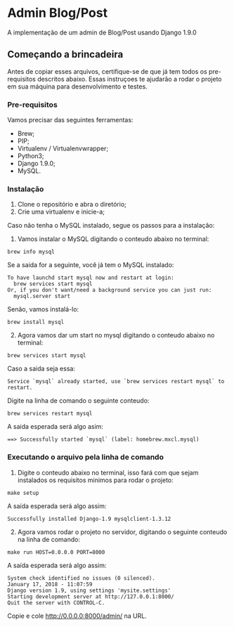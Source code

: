 # Admin Blog/Post

A implementação de um admin de Blog/Post usando Django 1.9.0


## Começando a brincadeira
 
Antes de copiar esses arquivos, certifique-se de que já tem todos os pre-requisitos descritos abaixo.
Essas instruçoes te ajudarão a rodar o projeto em sua máquina para desenvolvimento e testes.

### Pre-requisitos

Vamos precisar das seguintes ferramentas:
- Brew;
- PIP;
- Virtualenv / Virtualenvwrapper;
- Python3;
- Django 1.9.0;
- MySQL.


### Instalação

1. Clone o repositório e abra o diretório;
2. Crie uma virtualenv e inicie-a;

Caso não tenha o MySQL instalado, segue os passos para a instalação:

1. Vamos instalar o MySQL digitando o conteudo abaixo no terminal:

```
brew info mysql
```

Se a saida for a seguinte, você já tem o MySQL instalado:

```
To have launchd start mysql now and restart at login:
  brew services start mysql
Or, if you don't want/need a background service you can just run:
  mysql.server start
```

Senão, vamos instalá-lo:

```
brew install mysql
```

2. Agora vamos dar um start no mysql digitando o conteudo abaixo no terminal:

```
brew services start mysql
```

Caso a saida seja essa:

```
Service `mysql` already started, use `brew services restart mysql` to restart.
```

Digite na linha de comando o seguinte conteudo:

```
brew services restart mysql
```

A saida esperada será algo asim:

```
==> Successfully started `mysql` (label: homebrew.mxcl.mysql)
```

### Executando o arquivo pela linha de comando

1. Digite o conteudo abaixo no terminal, isso fará com que sejam instalados os requisitos minimos para rodar o projeto:

```
make setup
```

A saída esperada será algo assim:

```
Successfully installed Django-1.9 mysqlclient-1.3.12
```

2. Agora vamos rodar o projeto no servidor, digitando o seguinte conteudo na linha de comando:

```
make run HOST=0.0.0.0 PORT=8000
```

A saída esperada será algo assim:

```
System check identified no issues (0 silenced).
January 17, 2018 - 11:07:59
Django version 1.9, using settings 'mysite.settings'
Starting development server at http://127.0.0.1:8000/
Quit the server with CONTROL-C.
```

Copie e cole http://0.0.0.0:8000/admin/ na URL.
